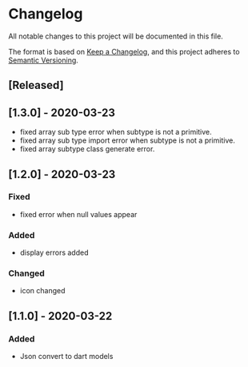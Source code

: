 # Changelog
All notable changes to this project will be documented in this file.

The format is based on [Keep a Changelog](https://keepachangelog.com/en/1.0.0/),
and this project adheres to [Semantic Versioning](https://semver.org/spec/v2.0.0.html).

## [Released]

## [1.3.0] - 2020-03-23

- fixed array sub type error when subtype is not a primitive.
- fixed array sub type import error when subtype is not a primitive.
- fixed array subtype class generate error.

## [1.2.0] - 2020-03-23

### Fixed
 - fixed error when null values appear

### Added
 - display errors added

### Changed
- icon changed

## [1.1.0] - 2020-03-22
### Added
 - Json convert to dart models
